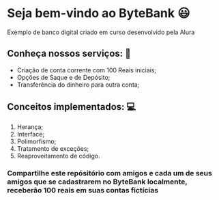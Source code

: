 # Seja bem-vindo ao ByteBank 😃
Exemplo de banco digital criado em curso desenvolvido pela Alura


## Conheça nossos serviços: 🤑
- Criação de conta corrente com 100 Reais iniciais;
- Opções de Saque e de Depósito;
- Transferência do dinheiro para outra conta;

## Conceitos implementados: 💻
1. Herança;
2. Interface;
3. Polimorfismo;
4. Tratamento de exceções;
5. Reaproveitamento de código.


### Compartilhe este repósitório com amigos e cada um de seus amigos que se cadastrarem no ByteBank localmente, receberão 100 reais em suas contas fictícias


